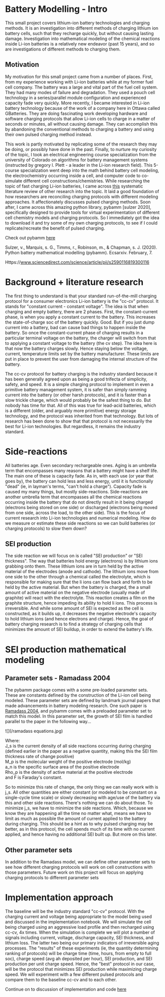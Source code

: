 # Battery Modelling - Intro
 
This small project covers lithium-ion battery technologies and charging methods. It is an investigation into different methods of charging lithium ion battery cells, such that they recharge quickly, but without causing lasting damage. Investigation into mathematical modeling of the chemical reactions inside Li-ion batteries is a relatively new endeavor (past 15 years), and so are investigations of different methods to charging them.

## Motivation
My motivation for this small project came from a number of places. First, from my experience working with Li-ion batteries while at my former fuel cell company. The battery was a large and vital part of the fuel cell system. They had many modes of failure and degradation. They used a pouch cell technology in a series/parallel module configuration and experienced capacity fade very quickly. More recently, I became interested in Li-ion battery technology because of the work of a company here in Ottawa called GBatteries. They are doing fascinating work developing hardware and software charging protocols that allow Li-ion cells to charge in a matter of seconds or minutes, all without causing damage. They can accomplish this by abandoning the conventional methods to charging a battery and using their own pulsed charging method instead. 

This work is partly motivated by replicating some of the research they may be doing, or possibly have done in the past. Finally, to nurture my curiosity of the topic, I took an electrical engineering course specialization from the university of Colorado on algorithms for battery management systems (instructed by gregory l. Plett - a leader in the Li-ion research field). This 5-course specialization went deep into the math behind battery cell modeling, the electrochemistry occurring inside a cell, and computer code to co-simulate different cell constructions/chemistries. While researching the topic of fast charging Li-ion batteries, I came across [this](https://www.sciencedirect.com/science/article/pii/s2590116819300116) systematic literature review of other research into the topic. It laid a good foundation of how researchers are reconciling charging protocols with different modeling approaches. It affectionately discusses pulsed charging methods. Soon after, I came across this amazing python library, pybamm [sulzer 2020], specifically designed to provide tools for virtual experimentation of different cell chemistry models and charging protocols. So I immediately got the idea to download it and try some of my own charging protocols, to see if I could replicate/recreate the benefit of pulsed charging.

Check out pybamm [here](https://github.com/pybamm-team/pybamm)

Sulzer, v., Marquis, s. G., Timms, r., Robinson, m., & Chapman, s. J. (2020). Python battery mathematical modelling (pybamm). Ecsarxiv. February, 7.

Https://www.sciencedirect.com/science/article/pii/s2590116819300116

# Background + literature research
The first thing to understand is that your standard run-of-the-mill charging protocol for a consumer electronics Li-ion battery is the "cc-cv" protocol. It stands for "constant current - constant voltage". The idea is that when charging and empty battery, there are 2 phases. First, the constant-current phase, is when you apply a constant current to the battery. This increases the state-of-charge soc of the battery quickly. Good. But if you just dump current into a battery, bad can cause bad things to happen inside the battery. So once the constant-current phase of charging results in a particular terminal voltage on the battery, the charger will switch from that to applying a constant voltage to the battery (the cv step). The idea here is that now the battery charges slowly. Hence staying below the voltage, current, temperature limits set by the battery manufacturer. These limits are put in place to prevent the user from damaging the internal structure of the battery.

The cc-cv protocol for battery charging is the industry standard because it has been generally agreed upon as being a good trifecta of simplicity, safety, and speed. It is a simple charging protocol to implement in even a primitive battery management system, it is safer than simply ramming current into the battery (or other harsh protocols), and it is faster than a slow trickle charge, which would probably be the safest thing to do.  But nobody has time for that. All of this was true for lead-acid batteries, which is a different (older, and arguably more primitive) energy storage technology, and the protocol was inherited from that technology. But lots of research has been done to show that that protocol is not necessarily the best for Li-ion technologies. But regardless, it remains the industry standard.

# Side-reactions
All batteries age. Even secondary rechargeable ones. Aging is an umbrella term that encompasses many reasons that a battery might have a shelf life. The main one of these is capacity fade. As in, with each use (or year that goes by), the battery can hold less and less energy, until it is functionally "dead" (ie, in layman's terms, "can't hold a charge"). Capacity fade is caused my many things, but mostly side-reactions. Side-reactions are another umbrella term that encompasses all the chemical reactions occurring inside the battery that do not directly result in it being charged (electrons being stored on one side) or discharged (electrons being moved from one side, across the load, to the other side). This is the focus of current research into Li-ion technologies and numerical modeling. How do we measure or estimate these side reactions so we can build batteries (or charging protocols) to slow them down?

## SEI production
The side reaction we will focus on is called "SEI production" or "SEI thickness". The way that batteries hold energy (electrons) is by lithium ions grabbing onto them. These lithium ions are in turn held by the active material of the electrodes (anode and cathode). The lithium ions move from one side to the other through a chemical called the electrolyte, which is responsible for making sure that the li ions can flow back and forth to be held by the active material. But when the battery is charged, the a small amount of active material on the negative electrode (usually made of graphite) will react with the electrolyte. This reaction creates a film on the graphite structure, hence impeding its ability to hold li ions. This process is irreversible. And while some amount of SEI is expected as the cell is constructed, as it builds up, it decreases the negative electrode's capacity to hold lithium ions (and hence electrons and charge). Hence, the goal of battery charging research is to find a strategy of charging cells that minimizes the amount of SEI buildup, in order to extend the battery's life.

# SEI production mathematical modeling
## Parameter sets - Ramadass 2004
The pybamm package comes with a some pre-loaded parameter sets. These are constants defined by the construction of the Li-ion cell being modeled. These parameter sets are defined by landmark journal papers that made advancements in battery modeling research. One such paper is [Ramadass 2004](https://scholarcommons.sc.edu/cgi/viewcontent.cgi?article=1161&context=eche_facpub), and pybamm comes with a preloaded parameter set to match this model. In this parameter set, the growth of SEI film is handled parallel to the paper in the following way...

![](/ramadass equations.jpg)

Where:  
J_s is the current density of all side reactions occurring during charging (defined earlier in the paper as a negative quantity, making this the SEI film thickness rate of change positive)  
M_p is the molecular weight of the positive electrode (mol/kg)  
a_n is the specific surface area of the positive electrode  
Rho_p is the density of active material at the positive electrode  
and F is Faraday's constant.  

So to minimize this rate of change, the only thing we can really work with is j_s. All other quantities are either constant (or modeled to be constant on a single-cycle time scale) or slowly decreasing with age/use of the battery via this and other side reactions. There's nothing we can do about those. To minimize j_s, we have to minimize the side reactions. Which, because we know they are happening all the time no matter what, means we have to limit as much as possible the amount of current applied to the battery during charging. This should be a hint as to why pulsed charging may be better, as in this protocol, the cell spends much of its time with no current applied, and hence having no additional SEI built up. But more on this later.


## Other parameter sets
In addition to the Ramadass model, we can define other parameter sets to see how different charging protocols will work on cell constructions with those parameters. Future work on this project will focus on applying charging protocols to different parameter sets

# Implementation approach
The baseline will be the industry standard "cc-cv" protocol. With the charging current and voltage being appropriate to the model being used and discussed in the implementation notebook. We will simulate the cell being charged using an aggressive load profile and then recharged using cc-cv, 4x times. When the simulation is complete we will plot a number of signals including current, voltage, discharge capacity, SEI thickness, and lithium loss. The latter two being our primary indicators of irreversible aging processes. The "results" of these experiments (ie, the quantity determining ranking of protocols) will be charge time (time, hours, from empty to full soc), charge speed (avg ah deposited per hour), SEI production, and SEI production per unit charge speed. Hence, the "best" protocol in our case, will be the protocol that minimizes SEI production while maximizing charge speed. We will experiment with a few different pulsed protocols and compare them to the baseline cc-cv and to each other. 

Continue on to discussion of implementation and code [here](cycle_aging.ipynb)







